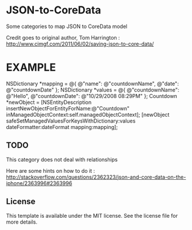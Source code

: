 JSON-to-CoreData
================

Some categories to map JSON to CoreData model

Credit goes to original author, Tom Harrington :
http://www.cimgf.com/2011/06/02/saving-json-to-core-data/

# EXAMPLE
NSDictionary *mapping = @{
						  @"name": @"countdownName",
						  @"date": @"countdownDate"
						  };
NSDictionary *values = @{
						 @"countdownName": @"Hello",
						 @"countdownDate": @"10/29/2008 08:29PM"
						 };
Countdown *newObject = [NSEntityDescription insertNewObjectForEntityForName:@"Countdown" inManagedObjectContext:self.managedObjectContext];
[newObject safeSetManagedValuesForKeysWithDictionary:values dateFormatter:dateFormat mapping:mapping];

## TODO

This  category does not deal with relationships

Here are some hints on how to do it :
http://stackoverflow.com/questions/2362323/json-and-core-data-on-the-iphone/2363996#2363996
 


## License 

This template is available under the MIT license. See the license file for more details.